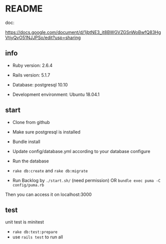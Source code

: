 # README

doc:

https://docs.google.com/document/d/1jbtNE3_it8BWGVZGSnWoBwfQ83HgVtjyQvO51NJJPSo/edit?usp=sharing

## info

* Ruby version:  2.6.4

* Rails version:  5.1.7

* Database:  postgresql 10.10

* Development environment:  Ubuntu 18.04.1

## start

* Clone from github

* Make sure postgresql is installed

* Bundle install

* Update config/database.yml according to your database configure

* Run the database

* `rake db:create` and `rake db:migrate` 

* Run Backlog by `./start.sh/` (need permission) OR `bundle exec puma -C config/puma.rb`

Then you can access it on localhost:3000 

## test

unit test is minitest

* `rake db:test:prepare`
* use `rails test` to run all
